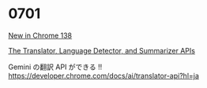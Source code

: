 # 0701

[New in Chrome 138](https://developer.chrome.com/blog/new-in-chrome-138)

[The Translator, Language Detector, and Summarizer APIs](https://developer.chrome.com/blog/new-in-chrome-138#built-in)

Gemini の翻訳 API ができる !!  
https://developer.chrome.com/docs/ai/translator-api?hl=ja